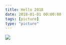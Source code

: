```yaml
---
title: Hello 2018
date: 2018-01-01 00:00:00
tags: [picture]
type: "picture"
---
```


<img src="https://ooo.0o0.ooo/2017/12/31/5a4902c63fb80.jpg" class="full-image" />
